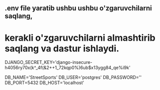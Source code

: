## .env file yaratib ushbu ushbu o'zgaruvchilarni saqlang, 
# kerakli o'zgaruvchilarni almashtirib saqlang va dastur ishlaydi.

DJANGO_SECRET_KEY='django-insecure-h4056ry70x(k^_4f(&2++1_72kqp0%)6ub$x13ygg84_qe%i9k'


DB_NAME='StreetSports'
DB_USER='postgres'
DB_PASSWORD=''
DB_PORT=5432
DB_HOST='localhost'